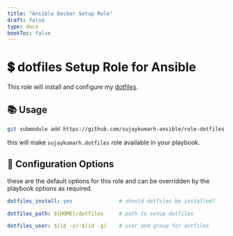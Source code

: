 ```yaml
---
title: "Ansible Docker Setup Role"
draft: false
type: docs
bookToc: false
---
```


# 💲 **dotfiles** Setup Role for Ansible

This role will install and configure my [dotfiles](https://github.com/sujaykumarh/dotfiles).

## 📚 Usage

```bash
git submodule add https://github.com/sujaykumarh-ansible/role-dotfiles.git roles/sujaykumarh.dotfiles
```

this will make `sujaykumarh.dotfiles` role available in your playbook.

## 🔧 Configuration Options

these are the default options for this role and can be overridden by the playbook options as required.

```yaml
dotfiles_install: yes               # should dotfiles be installed?

dotfiles_path: ${HOME}/dotfiles     # path to setup dotfiles

dotfiles_user: $(id -u):$(id -g)    # user and group for dotfiles
```
